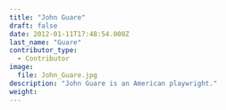 ```yaml
---
title: "John Guare"
draft: false
date: 2012-01-11T17:48:54.000Z
last_name: "Guare"
contributor_type:
  - Contributor
image:
  file: John_Guare.jpg
description: "John Guare is an American playwright."
weight:
---
```


